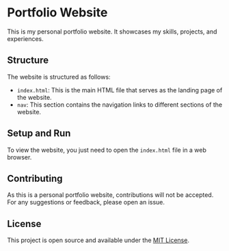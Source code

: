 # Portfolio Website

This is my personal portfolio website. It showcases my skills, projects, and experiences.

## Structure

The website is structured as follows:

- `index.html`: This is the main HTML file that serves as the landing page of the website.
- `nav`: This section contains the navigation links to different sections of the website.

## Setup and Run

To view the website, you just need to open the `index.html` file in a web browser.

## Contributing

As this is a personal portfolio website, contributions will not be accepted. For any suggestions or feedback, please open an issue.

## License

This project is open source and available under the [MIT License](LICENSE).